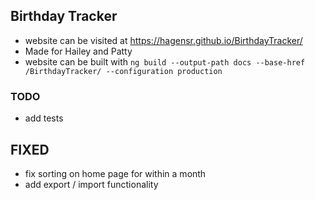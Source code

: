 ## Birthday Tracker

- website can be visited at https://hagensr.github.io/BirthdayTracker/
- Made for Hailey and Patty 
- website can be built with `ng build --output-path docs --base-href /BirthdayTracker/ --configuration production`

### TODO
- add tests


## FIXED
- fix sorting on home page for within a month
- add export / import functionality